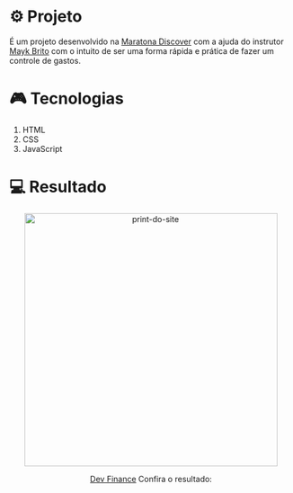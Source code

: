 # ⚙ Projeto

É um projeto desenvolvido na [Maratona Discover](https://maratonadiscover.rocketseat.com.br/maratona/aula-01) com a ajuda do instrutor [Mayk Brito](https://www.linkedin.com/in/maykbrito/)
com o intuito de ser uma forma rápida e prática de fazer um controle de gastos.

# 🎮 Tecnologias

1. HTML
2. CSS
3. JavaScript

# 💻 Resultado

<div align="center">
  <img alt="print-do-site" src="https://i.imgur.com/h6Fk3X0.png" width="450px">
  <p><a href="https://luizguandalinidevfinance.netlify.app">Dev Finance</a> Confira o resultado: </p>
</div>


